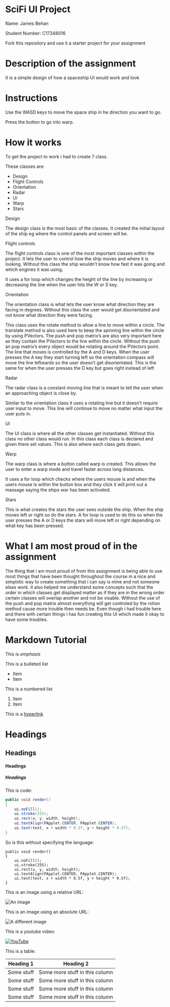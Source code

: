 # SciFi UI Project

Name: James Behan

Student Number: C17348016

Fork this repository and use it a starter project for your assignment

# Description of the assignment

It is a simple design of how a spaceship UI would work and look 

# Instructions

Use the WASD keys to move the space ship in he direction you want to go.

Press the button to go into warp.

# How it works

To get the project to work i had to create 7 class.

These classes are: 
- Design 
- Flight Controls  
- Orientation 
- Radar 
- Ui 
- Warp 
- Stars 

Design

The design class is the most basic of the classes. It created the initial layout of the ship eg where the control panels and screen will be. 

Flight controls 

The flight controls class is one of the most important classes within the project. It lets the user to control how the ship moves and where it is looking. Without this class the ship wouldn’t know how fast it was going and which engines it was using.

It uses a for loop which changes the height of the line by increasing or decreasing the line when the user hits the W or S key.  

Orientation  

The orientation class is what lets the user know what direction they are facing in degrees. Without this class the user would get disorientated and not know what direction they were facing.

This class uses the rotate method to allow a line to move within a circle. The translate method is also used here to keep the spinning line within the circle by using PVectors. The push and pop matrix’s are also very important here as they contain the PVectors to the line within the circle. Without the push an pop matrix’s every object would be rotating around the PVectors point. 
The line that moves is controlled by the A and D keys. When the user presses the A key they start turning left so the orientation compass will move the line leftwards so the user doesn’t get disorientated. This is the same for when the user presses the D key but goes right instead of left

Radar 

The radar class is a constant moving line that is meant to tell the user when an approaching object is close by. 

Similar to the orientation class it uses a rotating line but it doesn’t require user input to move. This line will continue to move no matter what input the user puts in. 

UI

The UI class is where all the other classes get instantiated. Without this class no other class would run. In this class each class is declared and given there set values. This is also where each class gets drawn. 

Warp 

The warp class is where a button called warp is created. This allows the user to enter a warp mode and travel faster across long distances. 

It uses a for loop which checks where the users mouse is and when the users mouse is within the button box and they click it will print out a massage saying the ships war has been activated. 

Stars

This is what creates the stars the user sees outside the ship. When the ship moves left or right so do the stars. A for loop is used to do this so when the user presses the A or D keys the stars will move left or right depending on what key has been pressed. 


# What I am most proud of in the assignment

The thing that i am most proud of from this assignment is being able to use most things that have been thought throughout the course in a nice and simplstic way to create something that i can say is mine and not someone elses work. it also helped me understand some concepts such that the order in which classes get displayed matter as if they are in the wrong order certain classes will overlap another and not be visable. Without the use of the push and pop matrix almost everything will get controled by the rotion method cause more trouble then needs be. Even though i had trouble here and there with certain things i has fun creating this UI which made it okay to have some troubles.   

# Markdown Tutorial

This is *emphasis*

This is a bulleted list

- Item
- Item

This is a numbered list

1. Item
1. Item

This is a [hyperlink](http://bryanduggan.org)

# Headings
## Headings
#### Headings
##### Headings

This is code:

```Java
public void render()
{
	ui.noFill();
	ui.stroke(255);
	ui.rect(x, y, width, height);
	ui.textAlign(PApplet.CENTER, PApplet.CENTER);
	ui.text(text, x + width * 0.5f, y + height * 0.5f);
}
```

So is this without specifying the language:

```
public void render()
{
	ui.noFill();
	ui.stroke(255);
	ui.rect(x, y, width, height);
	ui.textAlign(PApplet.CENTER, PApplet.CENTER);
	ui.text(text, x + width * 0.5f, y + height * 0.5f);
}
```

This is an image using a relative URL:

![An image](images/p8.png)

This is an image using an absolute URL:

![A different image](https://bryanduggandotorg.files.wordpress.com/2019/02/infinite-forms-00045.png?w=595&h=&zoom=2)

This is a youtube video:

[![YouTube](https://i.ytimg.com/vi/a7CjNLhmqGI/hqdefault.jpg)](https://www.youtube.com/watch?v=a7CjNLhmqGI&feature=youtu.be)

This is a table:

| Heading 1 | Heading 2 |
|-----------|-----------|
|Some stuff | Some more stuff in this column |
|Some stuff | Some more stuff in this column |
|Some stuff | Some more stuff in this column |
|Some stuff | Some more stuff in this column |

